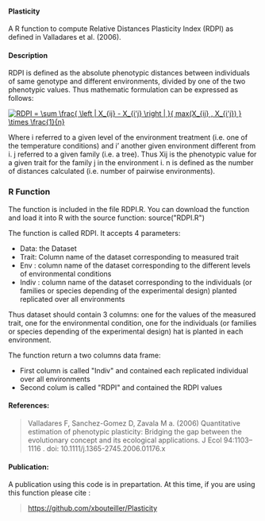 #### Plasticity
A R function to compute Relative Distances Plasticity Index (RDPI) as defined in Valladares et al. (2006).

#### Description

RDPI is defined as the absolute phenotypic distances between individuals of same genotype and different environments, divided by one of the two phenotypic values.
Thus mathematic formulation can be expressed as follows:

<a href="https://www.codecogs.com/eqnedit.php?latex=RDPI&space;=&space;\sum&space;\frac{&space;\left&space;|&space;X_{ij}&space;-&space;X_{i'j}&space;\right&space;|&space;}{&space;max(X_{ij}&space;,&space;X_{i'j})&space;}&space;\times&space;\frac{1}{n}" target="_blank"><img src="https://latex.codecogs.com/svg.latex?RDPI&space;=&space;\sum&space;\frac{&space;\left&space;|&space;X_{ij}&space;-&space;X_{i'j}&space;\right&space;|&space;}{&space;max(X_{ij}&space;,&space;X_{i'j})&space;}&space;\times&space;\frac{1}{n}" title="RDPI = \sum \frac{ \left | X_{ij} - X_{i'j} \right | }{ max(X_{ij} , X_{i'j}) } \times \frac{1}{n}" /></a>

Where i referred to a given level of the environment treatment (i.e. one of the temperature conditions) and i’ another given environment different from i. j referred to a given family (i.e. a tree). Thus Xij is the phenotypic value for a given trait for the family j in the environment i. n is defined as the number of distances calculated (i.e. number of pairwise environments).

### R Function

The function is included in the file RDPI.R.
You can download the function and load it into R with the source function: source("RDPI.R")

The function is called RDPI. It accepts 4 parameters:
* Data: the Dataset
* Trait: Column name of the dataset corresponding to measured trait
* Env : column name of the dataset corresponding to the different levels of environmental conditions
* Indiv : column name of the dataset corresponding to the individuals (or families or species depending of the experimental design) planted replicated over all environments

Thus dataset should contain 3 columns: one for the values of the measured trait, one for the environmental condition, one for the individuals (or families or species depending of the experimental design) hat is planted in each environment.

The function return a two columns data frame:
* First column is called "Indiv" and contained each replicated individual over all environments
* Second colum is called "RDPI" and contained the RDPI values

#### References:

>Valladares F, Sanchez-Gomez D, Zavala M a. (2006) Quantitative estimation of phenotypic plasticity: Bridging the gap between the evolutionary concept and its ecological applications. J Ecol 94:1103–1116 . doi: 10.1111/j.1365-2745.2006.01176.x

#### Publication:

A publication using this code is in prepartation. At this time, if you are using this function please cite :

>https://github.com/xbouteiller/Plasticity

